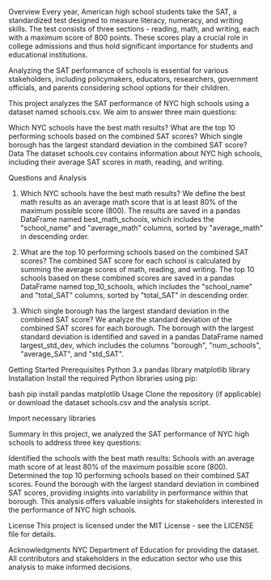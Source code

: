 Overview
Every year, American high school students take the SAT, a standardized test designed to measure literacy, numeracy, and writing skills. The test consists of three sections - reading, math, and writing, each with a maximum score of 800 points. These scores play a crucial role in college admissions and thus hold significant importance for students and educational institutions.

Analyzing the SAT performance of schools is essential for various stakeholders, including policymakers, educators, researchers, government officials, and parents considering school options for their children.

This project analyzes the SAT performance of NYC high schools using a dataset named schools.csv. We aim to answer three main questions:

Which NYC schools have the best math results?
What are the top 10 performing schools based on the combined SAT scores?
Which single borough has the largest standard deviation in the combined SAT score?
Data
The dataset schools.csv contains information about NYC high schools, including their average SAT scores in math, reading, and writing.

Questions and Analysis
1. Which NYC schools have the best math results?
We define the best math results as an average math score that is at least 80% of the maximum possible score (800). The results are saved in a pandas DataFrame named best_math_schools, which includes the "school_name" and "average_math" columns, sorted by "average_math" in descending order.

2. What are the top 10 performing schools based on the combined SAT scores?
The combined SAT score for each school is calculated by summing the average scores of math, reading, and writing. The top 10 schools based on these combined scores are saved in a pandas DataFrame named top_10_schools, which includes the "school_name" and "total_SAT" columns, sorted by "total_SAT" in descending order.

3. Which single borough has the largest standard deviation in the combined SAT score?
We analyze the standard deviation of the combined SAT scores for each borough. The borough with the largest standard deviation is identified and saved in a pandas DataFrame named largest_std_dev, which includes the columns "borough", "num_schools", "average_SAT", and "std_SAT".

Getting Started
Prerequisites
Python 3.x
pandas library
matplotlib library
Installation
Install the required Python libraries using pip:

bash
pip install pandas matplotlib
Usage
Clone the repository (if applicable) or download the dataset schools.csv and the analysis script.

Import necessary libraries


Summary
In this project, we analyzed the SAT performance of NYC high schools to address three key questions:

Identified the schools with the best math results: Schools with an average math score of at least 80% of the maximum possible score (800).
Determined the top 10 performing schools based on their combined SAT scores.
Found the borough with the largest standard deviation in combined SAT scores, providing insights into variability in performance within that borough.
This analysis offers valuable insights for stakeholders interested in the performance of NYC high schools.

License
This project is licensed under the MIT License - see the LICENSE file for details.

Acknowledgments
NYC Department of Education for providing the dataset.
All contributors and stakeholders in the education sector who use this analysis to make informed decisions.
